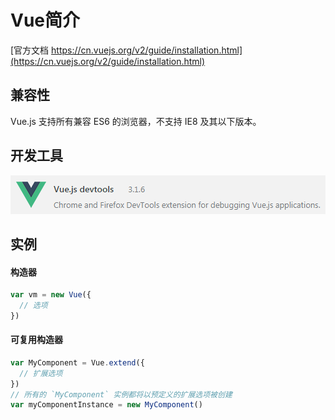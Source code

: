 # Vue简介
[官方文档 https://cn.vuejs.org/v2/guide/installation.html](https://cn.vuejs.org/v2/guide/installation.html)

## 兼容性
Vue.js 支持所有兼容 ES6 的浏览器，不支持 IE8 及其以下版本。

## 开发工具
![Vue.js devtools](amWiki/images/vue_tool.png)

## 实例

#### 构造器
```javascript
var vm = new Vue({
  // 选项
})
```

#### 可复用构造器
```javascript
var MyComponent = Vue.extend({
  // 扩展选项
})
// 所有的 `MyComponent` 实例都将以预定义的扩展选项被创建
var myComponentInstance = new MyComponent()
```
